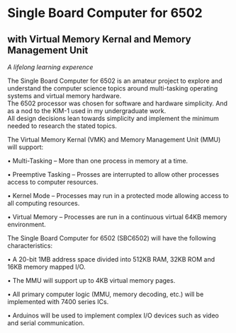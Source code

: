 # Single Board Computer for 6502

## with Virtual Memory Kernal and Memory Management Unit

*A lifelong learning experence*

The Single Board Computer for 6502 is an amateur project to explore and understand the computer science topics around multi-tasking operating systems and virtual memory hardware.  
The 6502 processor was chosen for software and hardware simplicity.  And as a nod to the KIM-1 used in my undergraduate work.  
All design decisions lean towards simplicity and implement the minimum needed to research the stated topics.

The Virtual Memory Kernal (VMK) and Memory Management Unit (MMU) will support:

•	Multi-Tasking – More than one process in memory at a time.

•	Preemptive Tasking – Prosses are interrupted to allow other processes access to computer resources.

•	Kernel Mode – Processes may run in a protected mode allowing access to all computing resources.

•	Virtual Memory – Processes are run in a continuous virtual 64KB memory environment.


The Single Board Computer for 6502 (SBC6502) will have the following characteristics:

•	A 20-bit 1MB address space divided into 512KB RAM, 32KB ROM and 16KB memory mapped I/O.

•	The MMU will support up to 4KB virtual memory pages.

•	All primary computer logic (MMU, memory decoding, etc.) will be implemented with 7400 series ICs.

•	Arduinos will be used to implement complex I/O devices such as video and serial communication.
